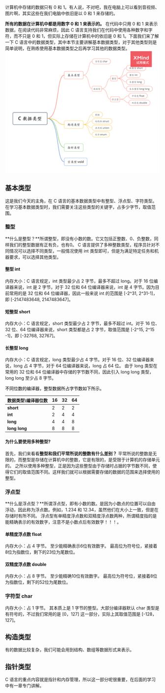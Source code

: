 计算机中存储的数据只有 0 和 1。有人说，不对吧，我在电脑上可以看到音视频、图片啊，其实这些在我们电脑中依旧是以 0 和 1 来存储的。

**所有的数据在计算机中都是用数字 0 和 1 来表示的。**
在代码中只用 0 和 1 来表示数据，在阅读代码非常麻烦，因此 C 语言支持我们在代码中使用各种数字和字符，而不只是 0 和 1，但实际上存储在计算机中的依旧是 0 和 1。下面我们来了解一下 C 语言中的数据类型，其中本节主要讲解基本数据类型，对于其他类型则是简单说明，在熟练使用基本数据类型之后再学习其他的数据类型。
![C 数据类型.png](../picture/1.2/1.png)

## 基本类型


这是我们今天的主角，在 C 语言的基本数据类型中有整型、浮点型、字符类型。在学习基本数据类型时，我们需要关注这些类型的关键字，占多少字节，取值范围。
### 整型
**什么是整型？**所谓整型，即没有小数的数。它又包括正整数、0、负整数，同样我们的整型数据有正有负，也有0。
C 语言提供了多种整数类型，程序员针对不同情况可以选择不同类型，一般情况使用 int 类型即可，但是为满足特定任务和机器要求，可以选择其他类型。
​

#### 整型 int
内存大小：C 语言规定，int 类型最少占 2 字节，最多不超过 long。对于 16 位编译器来说，int 是 2 字节，对于 32 位和 64 位编译器来说，int 是 4 字节。因为目前常用的是 32 位和 64 位编译器，因此一般来说 int 的范围是 [-2^31, 2^31-1]，即 [-2147483648, 2147483647]。


#### 短整型 short
内存大小：C 语言规定，short 类型最少占 2 字节，最多不超过 int。对于 16 位、32 位、64 位编译器来说，short 类型都是占 2 字节，取值范围是 [-2^15, 2^15 -1]，即 [-32768, 32767]。
​

#### 长整型 long
内存大小：C 语言规定，long 类型最少占 4 字节。对于 16 位、32 位编译器来说，long 占 4 字节，对于 64 位编译器来说，long 占 64 位。
由于 long 类型在常用的 32 位和 64 位编译器中存储的字节数不同，因此引入 long long 类型，long long 至少占 8 字节。
​

<font color = "sky">不同位数的编译器，整型数据所占字节数如下所示。</font>

| **数据类型\编译器位数** | **16** | **32** | **64** |
| --- | --- | --- | --- |
| **short** | 2 | 2 | 2 |
| **int** | 2 | 4 | 4 |
| **long** | 4 | 4 | 8 |
| **long long** | 8 | 8 | 8 |

#### 为什么要使用多种整型?
首先，我们来看看**整型和我们平常所说的整数有什么差别？**
平常所说的整数是无限的，而整型是存储在计算机中的整数，它是有限的，是受限于计算机的存储单元的。
之所以使用多种整型，正是因为这些整型由于存储时占据的字节数不同，使得它们的取值范围不同。这样我们就可以根据需要存储的数据的范围来选择使用的整型。
​

### 浮点型
**什么是浮点型？**所谓浮点型，即有小数的数。是因为小数点的位置可以自由浮动，因此称为浮点数。例如，1.234 和 12.34，虽然他们在大小上一致，但是在存储时有所不同。
浮点型有单精度浮点数和双精度浮点数两种，所谓精度指的是能精确表示的有效数字，注意不是小数点后有效数字！！！。
#### 单精度浮点数 float
内存大小：占 4 字节。
至少能精确表示6位有效数字。
最高位为符号位，紧接着8位为指数位，剩下的23位为尾数位。
​

#### 双精度浮点数 double
内存大小：占 8 字节。
至少能精确10位有效数字。
最高位为符号位，紧接着8位为指数位，剩下的52位为尾数位。


### 字符型 char
内存大小：占 1 字节。
其本质上是 1 字节的整型。大部分编译器默认 char 类型是有符号的，不过我们常用的是 [0，127] 这一部分，实际上其取值范围是 [-128，127]。
​

## 构造类型
有的数据比较复杂，我们可能会用到结构、数组等数据形式来表示。
​

## 指针类型
C 语言的重点内容就是指针和内存管理，所以这一部分呢很重要，在后面的学习中有一章专门讲解。
